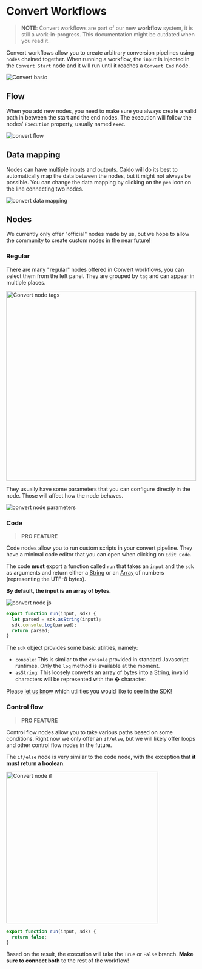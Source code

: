 # Convert Workflows

> **NOTE**: Convert workflows are part of our new **workflow** system, it is still a work-in-progress. This documentation might be outdated when you read it.

Convert workflows allow you to create arbitrary conversion pipelines using `nodes` chained together.
When running a workflow, the `input` is injected in the `Convert Start` node and it will run until it reaches a `Convert End` node.

<img alt="Convert basic" src="/_images/workflow_convert_basic.png" no-shadow/>

## Flow

When you add new nodes, you need to make sure you always create a valid path in between the start and the end nodes.
The execution will follow the nodes' `Execution` property, usually named `exec`.

![convert flow](/_images/workflow_convert_flow.png)

## Data mapping

Nodes can have multiple inputs and outputs. Caido will do its best to automatically map the data between the nodes, but it might not always be possible.
You can change the data mapping by clicking on the `pen` icon on the line connecting two nodes.

![convert data mapping](/_images/workflow_convert_data_mapping.png)

## Nodes

We currently only offer "official" nodes made by us, but we hope to allow the community to create custom nodes in the near future!

### Regular

There are many "regular" nodes offered in Convert workflows, you can select them from the left panel.
They are grouped by `tag` and can appear in multiple places.

<img alt="Convert node tags" src="/_images/workflow_convert_node_tags.png"  height="500" center/>

They usually have some parameters that you can configure directly in the node.
Those will affect how the node behaves.

![convert node parameters](/_images/workflow_convert_node_parameters.png)

### Code

> **PRO FEATURE**

Code nodes allow you to run custom scripts in your convert pipeline.
They have a minimal code editor that you can open when clicking on `Edit Code`.

The code **must** export a function called `run` that takes an `input` and the `sdk` as arguments and return either a [String](https://developer.mozilla.org/en-US/docs/Web/JavaScript/Reference/Global_Objects/String) or an [Array](https://developer.mozilla.org/en-US/docs/Web/JavaScript/Reference/Global_Objects/Array) of numbers (representing the UTF-8 bytes).

**By default, the input is an array of bytes.**

![convert node js](/_images/workflow_convert_node_js.png)

```javascript
export function run(input, sdk) {
  let parsed = sdk.asString(input);
  sdk.console.log(parsed);
  return parsed;
}
```

The `sdk` object provides some basic utilities, namely:

- `console`: This is similar to the `console` provided in standard Javascript runtimes. Only the `log` method is available at the moment.
- `asString`: This loosely converts an array of bytes into a String, invalid characters will be represented with the � character.

Please [let us know](https://github.com/caido/caido/issues/new?template=feature.md) which utilities you would like to see in the SDK!

### Control flow

> **PRO FEATURE**

Control flow nodes allow you to take various paths based on some conditions.
Right now we only offer an `if/else`, but we will likely offer loops and other control flow nodes in the future.

The `if/else` node is very similar to the code node, with the exception that **it must return a boolean**.

<img alt="Convert node if" src="/_images/workflow_convert_node_if.png" height="400" center/>

```javascript
export function run(input, sdk) {
  return false;
}
```

Based on the result, the execution will take the `True` or `False` branch.
**Make sure to connect both** to the rest of the workflow!
